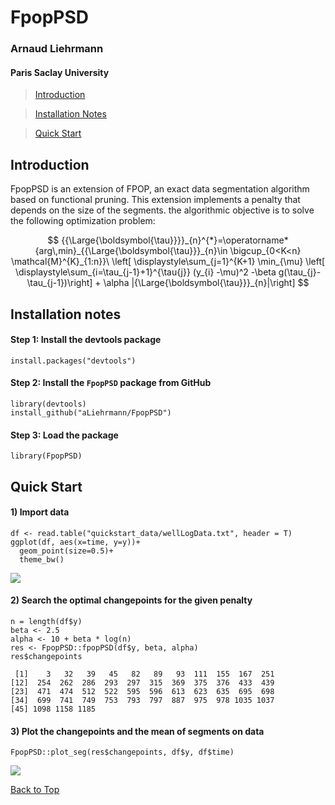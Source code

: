 # FpopPSD
### Arnaud Liehrmann
#### Paris Saclay University

> [Introduction](#intro)

> [Installation Notes](#instal)

> [Quick Start](#qs)

<a id="intro"></a>

## Introduction

FpopPSD is an extension of FPOP, an exact data segmentation algorithm based on functional pruning. This extension implements a penalty that depends on the size of the segments. the algorithmic objective is to solve the following optimization problem:

$$
    {{\Large{\boldsymbol{\tau}}}}_{n}^{*}=\operatorname*{arg\,min}_{{\Large{\boldsymbol{\tau}}}_{n}\in \bigcup_{0<K<n} \mathcal{M}^{K}_{1:n}}\ \left[ \displaystyle\sum_{j=1}^{K+1}  \min_{\mu} \left[ \displaystyle\sum_{i=\tau_{j-1}+1}^{\tau{j}} (y_{i} -\mu)^2 -\beta g(\tau_{j}-\tau_{j-1})\right] + \alpha |{\Large{\boldsymbol{\tau}}}_{n}|\right]
$$

<a id="instal"></a>

## Installation notes 

#### Step 1: Install the devtools package

```
install.packages("devtools")
```

#### Step 2: Install the `FpopPSD` package from GitHub

```
library(devtools)
install_github("aLiehrmann/FpopPSD")
```

#### Step 3: Load the package

```
library(FpopPSD)
```

<a id="qs"></a>

## Quick Start

#### 1) Import data 
```{r}
df <- read.table("quickstart_data/wellLogData.txt", header = T)
ggplot(df, aes(x=time, y=y))+
  geom_point(size=0.5)+
  theme_bw()
```

![ ](doc/img/data.png)

#### 2) Search the optimal changepoints for the given penalty
```
n = length(df$y)
beta <- 2.5
alpha <- 10 + beta * log(n)
res <- FpopPSD::fpopPSD(df$y, beta, alpha)
res$changepoints
```

```
 [1]    3   32   39   45   82   89   93  111  155  167  251
[12]  254  262  286  293  297  315  369  375  376  433  439
[23]  471  474  512  522  595  596  613  623  635  695  698
[34]  699  741  749  753  793  797  887  975  978 1035 1037
[45] 1098 1158 1185
```

#### 3) Plot the changepoints and the mean of segments on data
```
FpopPSD::plot_seg(res$changepoints, df$y, df$time)
```
![ ](doc/img/seg.png)

[Back to Top](#top)